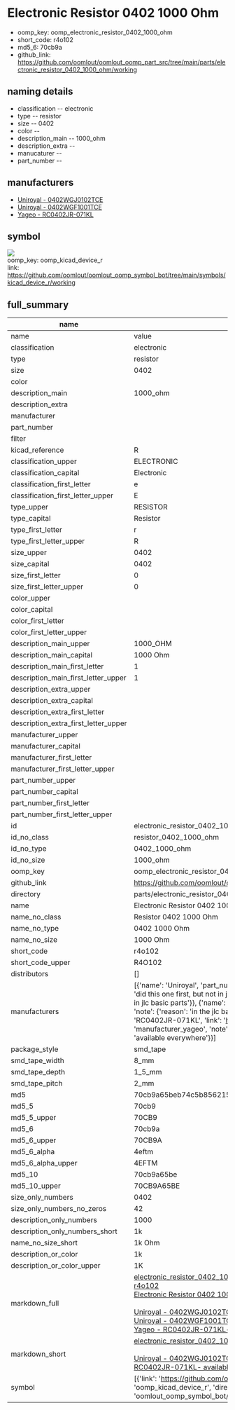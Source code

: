 # Electronic Resistor 0402 1000 Ohm

  
* oomp_key: oomp_electronic_resistor_0402_1000_ohm 
* short_code: r4o102
* md5_6: 70cb9a  
* github_link: https://github.com/oomlout/oomlout_oomp_part_src/tree/main/parts/electronic_resistor_0402_1000_ohm/working  
## naming details
* classification -- electronic
* type -- resistor
* size -- 0402
* color -- 
* description_main -- 1000_ohm
* description_extra -- 
* manucaturer -- 
* part_number -- 


## manufacturers
* [Uniroyal - 0402WGJ0102TCE]()  
* [Uniroyal - 0402WGF1001TCE]()  
* [Yageo - RC0402JR-071KL](https://www.yageo.com/en/Chart/Download/pdf/RC0402JR-071KL)  

## symbol

![](symbol/{index}/working/working_600.png)  
oomp_key: oomp_kicad_device_r  
link: https://github.com/oomlout/oomlout_oomp_symbol_bot/tree/main/symbols/kicad_device_r/working  


## full_summary
| name | value | 
| --- | --- | 
| name | value | 
| classification | electronic | 
| type | resistor | 
| size | 0402 | 
| color |  | 
| description_main | 1000_ohm | 
| description_extra |  | 
| manufacturer |  | 
| part_number |  | 
| filter |  | 
| kicad_reference | R | 
| classification_upper | ELECTRONIC | 
| classification_capital | Electronic | 
| classification_first_letter | e | 
| classification_first_letter_upper | E | 
| type_upper | RESISTOR | 
| type_capital | Resistor | 
| type_first_letter | r | 
| type_first_letter_upper | R | 
| size_upper | 0402 | 
| size_capital | 0402 | 
| size_first_letter | 0 | 
| size_first_letter_upper | 0 | 
| color_upper |  | 
| color_capital |  | 
| color_first_letter |  | 
| color_first_letter_upper |  | 
| description_main_upper | 1000_OHM | 
| description_main_capital | 1000 Ohm | 
| description_main_first_letter | 1 | 
| description_main_first_letter_upper | 1 | 
| description_extra_upper |  | 
| description_extra_capital |  | 
| description_extra_first_letter |  | 
| description_extra_first_letter_upper |  | 
| manufacturer_upper |  | 
| manufacturer_capital |  | 
| manufacturer_first_letter |  | 
| manufacturer_first_letter_upper |  | 
| part_number_upper |  | 
| part_number_capital |  | 
| part_number_first_letter |  | 
| part_number_first_letter_upper |  | 
| id | electronic_resistor_0402_1000_ohm | 
| id_no_class | resistor_0402_1000_ohm | 
| id_no_type | 0402_1000_ohm | 
| id_no_size | 1000_ohm | 
| oomp_key | oomp_electronic_resistor_0402_1000_ohm | 
| github_link | https://github.com/oomlout/oomlout_oomp_part_src/tree/main/parts/electronic_resistor_0402_1000_ohm/working | 
| directory | parts/electronic_resistor_0402_1000_ohm | 
| name | Electronic Resistor 0402 1000 Ohm | 
| name_no_class | Resistor 0402 1000 Ohm | 
| name_no_type | 0402 1000 Ohm | 
| name_no_size | 1000 Ohm | 
| short_code | r4o102 | 
| short_code_upper | R4O102 | 
| distributors | [] | 
| manufacturers | [{'name': 'Uniroyal', 'part_number': '0402WGJ0102TCE', 'link': '', 'id': 'manufacturer_uniroyal', 'note': {'reason': 'did this one first, but not in jlc pcb basic parts and 1 percent are and they are the same price', 'reason_short': 'not in jlc basic parts'}}, {'name': 'Uniroyal', 'part_number': '0402WGF1001TCE', 'link': '', 'id': 'manufacturer_uniroyal', 'note': {'reason': 'in the jlc basic parts catalogue', 'reason_short': 'jlc basic part'}}, {'name': 'Yageo', 'part_number': 'RC0402JR-071KL', 'link': 'https://www.yageo.com/en/Chart/Download/pdf/RC0402JR-071KL', 'id': 'manufacturer_yageo', 'note': {'reason': 'yageo is a commonly cross referenced part number', 'reason_short': 'available everywhere'}}] | 
| package_style | smd_tape | 
| smd_tape_width | 8_mm | 
| smd_tape_depth | 1_5_mm | 
| smd_tape_pitch | 2_mm | 
| md5 | 70cb9a65beb74c5b856215050b7c3469 | 
| md5_5 | 70cb9 | 
| md5_5_upper | 70CB9 | 
| md5_6 | 70cb9a | 
| md5_6_upper | 70CB9A | 
| md5_6_alpha | 4eftm | 
| md5_6_alpha_upper | 4EFTM | 
| md5_10 | 70cb9a65be | 
| md5_10_upper | 70CB9A65BE | 
| size_only_numbers | 0402 | 
| size_only_numbers_no_zeros | 42 | 
| description_only_numbers | 1000 | 
| description_only_numbers_short | 1k | 
| name_no_size_short | 1k Ohm | 
| description_or_color | 1k | 
| description_or_color_upper | 1K | 
| markdown_full | [electronic_resistor_0402_1000_ohm](https://github.com/oomlout/oomlout_oomp_part_src/tree/main/parts/electronic_resistor_0402_1000_ohm/working)<br>[r4o102](https://github.com/oomlout/oomlout_oomp_part_src/tree/main/parts/electronic_resistor_0402_1000_ohm/working)<br>[Electronic Resistor 0402 1000 Ohm](https://github.com/oomlout/oomlout_oomp_part_src/tree/main/parts/electronic_resistor_0402_1000_ohm/working)<br><br>[Uniroyal - 0402WGJ0102TCE- not in jlc basic parts]() [(L)  ](https://www.lcsc.com/search?q=0402WGJ0102TCE)[(D)  ](https://www.digikey.com/en/products?keywords=0402WGJ0102TCE)[(M)  ](https://www.mouser.com/Search/Refine?Keyword=0402WGJ0102TCE)[(N)  ](https://www.newark.com/search?st=0402WGJ0102TCE)[(SZ)  ](https://so.szlcsc.com/global.html?k=0402WGJ0102TCE)<br>[Uniroyal - 0402WGF1001TCE- jlc basic part]() [(L)  ](https://www.lcsc.com/search?q=0402WGF1001TCE)[(D)  ](https://www.digikey.com/en/products?keywords=0402WGF1001TCE)[(M)  ](https://www.mouser.com/Search/Refine?Keyword=0402WGF1001TCE)[(N)  ](https://www.newark.com/search?st=0402WGF1001TCE)[(SZ)  ](https://so.szlcsc.com/global.html?k=0402WGF1001TCE)<br>[Yageo - RC0402JR-071KL- available everywhere](https://www.yageo.com/en/Chart/Download/pdf/RC0402JR-071KL) [(L)  ](https://www.lcsc.com/search?q=RC0402JR-071KL)[(D)  ](https://www.digikey.com/en/products?keywords=RC0402JR-071KL)[(M)  ](https://www.mouser.com/Search/Refine?Keyword=RC0402JR-071KL)[(N)  ](https://www.newark.com/search?st=RC0402JR-071KL)[(SZ)  ](https://so.szlcsc.com/global.html?k=RC0402JR-071KL)<br> | 
| markdown_short | [electronic_resistor_0402_1000_ohm](https://github.com/oomlout/oomlout_oomp_part_src/tree/main/parts/electronic_resistor_0402_1000_ohm/working)<br><br>[Uniroyal - 0402WGJ0102TCE- not in jlc basic parts]()[Uniroyal - 0402WGF1001TCE- jlc basic part]()[Yageo - RC0402JR-071KL- available everywhere](https://www.yageo.com/en/Chart/Download/pdf/RC0402JR-071KL) | 
| symbol | [{'link': 'https://github.com/oomlout/oomlout_oomp_symbol_bot/tree/main/symbols/kicad_device_r', 'oomp_key': 'oomp_kicad_device_r', 'directory': 'oomlout_oomp_symbol_bot/symbols/kicad_device_r//working/working.kicad_sym', 'index': 0}] | 

